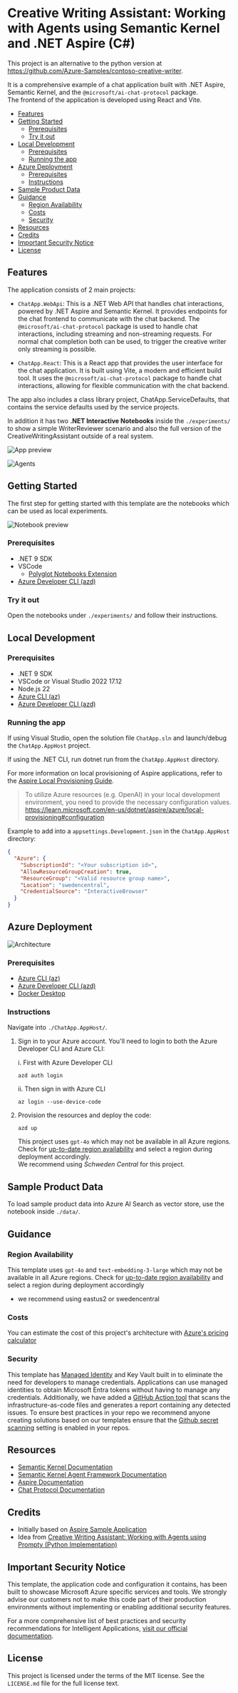 <!--
---
page_type: sample
languages:
- azdeveloper
- bicep
- csharp
- typescript
products:
- ai-services
- azure
- azure-bing-web
- azure-cognitive-search
- azure-container-apps
- azure-openai
- dotnet
- dotnet-aspire
urlFragment: aspire-semantic-kernel-creative-writer
name: "Creative Writing Assistant: Working with Agents using Semantic Kernel and .NET Aspire"
description: "Comprehensive example of a multi-agent chat application built with .NET Aspire, Semantic Kernel, React and Vite, and the `@microsoft/ai-chat-protocol` package."
---
-->

# Creative Writing Assistant: Working with Agents using Semantic Kernel and .NET Aspire (C#)

This project is an alternative to the python version at <https://github.com/Azure-Samples/contoso-creative-writer>.

It is a comprehensive example of a chat application built with .NET Aspire, Semantic Kernel, and the `@microsoft/ai-chat-protocol` package.  
The frontend of the application is developed using React and Vite.

- [Features](#features)
- [Getting Started](#getting-started)
  - [Prerequisites](#prerequisites)
  - [Try it out](#try-it-out)
- [Local Development](#local-development)
  - [Prerequisites](#prerequisites-1)
  - [Running the app](#running-the-app)
- [Azure Deployment](#azure-deployment)
  - [Prerequisites](#prerequisites-2)
  - [Instructions](#instructions)
- [Sample Product Data](#sample-product-data)
- [Guidance](#guidance)
  - [Region Availability](#region-availability)
  - [Costs](#costs)
  - [Security](#security)
- [Resources](#resources)
- [Credits](#credits)
- [Important Security Notice](#important-security-notice)
- [License](#license)

## Features

The application consists of 2 main projects:

- `ChatApp.WebApi`: This is a .NET Web API that handles chat interactions, powered by .NET Aspire and Semantic Kernel. It provides endpoints for the chat frontend to communicate with the chat backend. The `@microsoft/ai-chat-protocol` package is used to handle chat interactions, including streaming and non-streaming requests. For normal chat completion both can be used, to trigger the creative writer only streaming is possible.

- `ChatApp.React`: This is a React app that provides the user interface for the chat application. It is built using Vite, a modern and efficient build tool. It uses the `@microsoft/ai-chat-protocol` package to handle chat interactions, allowing for flexible communication with the chat backend.

The app also includes a class library project, ChatApp.ServiceDefaults, that contains the service defaults used by the service projects.

In addition it has two **.NET Interactive Notebooks** inside the `./experiments/` to show a simple WriterReviewer scenario and also the full version of the CreativeWritingAssistant outside of a real system.

![App preview](./images/app_preview.png)

![Agents](./images/agents_architecture.png)

## Getting Started

The first step for getting started with this template are the notebooks which can be used as local experiments.

![Notebook preview](./images/notebook_preview.png)

### Prerequisites

- .NET 9 SDK
- VSCode
  - [Polyglot Notebooks Extension](https://marketplace.visualstudio.com/items?itemName=ms-dotnettools.dotnet-interactive-vscode)
- [Azure Developer CLI (azd)](https://aka.ms/install-azd)

### Try it out

Open the notebooks under `./experiments/` and follow their instructions.

## Local Development

### Prerequisites

- .NET 9 SDK
- VSCode or Visual Studio 2022 17.12
- Node.js 22
- [Azure CLI (az)](https://aka.ms/install-azcli)
- [Azure Developer CLI (azd)](https://aka.ms/install-azd)

### Running the app

If using Visual Studio, open the solution file `ChatApp.sln` and launch/debug the `ChatApp.AppHost` project.

If using the .NET CLI, run dotnet run from the `ChatApp.AppHost` directory.

For more information on local provisioning of Aspire applications, refer to the [Aspire Local Provisioning Guide](https://learn.microsoft.com/en-us/dotnet/aspire/deployment/azure/local-provisioning).

> To utilize Azure resources (e.g. OpenAI) in your local development environment, you need to provide the necessary configuration values.  
> <https://learn.microsoft.com/en-us/dotnet/aspire/azure/local-provisioning#configuration>

Example to add into a `appsettings.Development.json` in the `ChatApp.AppHost` directory:
``` json
{
  "Azure": {
    "SubscriptionId": "<Your subscription id>",
    "AllowResourceGroupCreation": true,
    "ResourceGroup": "<Valid resource group name>",
    "Location": "swedencentral",
    "CredentialSource": "InteractiveBrowser"
  }
}
```

## Azure Deployment

![Architecture](./images/container_architecture.png)

### Prerequisites

- [Azure CLI (az)](https://aka.ms/install-azcli)
- [Azure Developer CLI (azd)](https://aka.ms/install-azd)
- [Docker Desktop](https://www.docker.com/products/docker-desktop/)

### Instructions

Navigate into `./ChatApp.AppHost/`.

1. Sign in to your Azure account. You'll need to login to both the Azure Developer CLI and Azure CLI:

    i. First with Azure Developer CLI 

    ```shell
    azd auth login
    ```

    ii. Then sign in with Azure CLI 
    
    ```shell
    az login --use-device-code
    ```

2. Provision the resources and deploy the code:

    ```shell
    azd up
    ```

    This project uses `gpt-4o` which may not be available in all Azure regions. Check for [up-to-date region availability](https://learn.microsoft.com/azure/ai-services/openai/concepts/models#standard-deployment-model-availability) and select a region during deployment accordingly.  
    We recommend using *Schweden Central* for this project.

## Sample Product Data

To load sample product data into Azure AI Search as vector store, use the notebook inside `./data/`.

## Guidance

### Region Availability

This template uses `gpt-4o` and `text-embedding-3-large` which may not be available in all Azure regions. Check for [up-to-date region availability](https://learn.microsoft.com/azure/ai-services/openai/concepts/models#standard-deployment-model-availability) and select a region during deployment accordingly

* we recommend using eastus2 or swedencentral

### Costs

You can estimate the cost of this project's architecture with [Azure's pricing calculator](https://azure.microsoft.com/pricing/calculator/)

### Security

This template has [Managed Identity](https://learn.microsoft.com/entra/identity/managed-identities-azure-resources/overview) and Key Vault built in to eliminate the need for developers to manage credentials. Applications can use managed identities to obtain Microsoft Entra tokens without having to manage any credentials. Additionally, we have added a [GitHub Action tool](https://github.com/microsoft/security-devops-action) that scans the infrastructure-as-code files and generates a report containing any detected issues. To ensure best practices in your repo we recommend anyone creating solutions based on our templates ensure that the [Github secret scanning](https://docs.github.com/code-security/secret-scanning/about-secret-scanning) setting is enabled in your repos.

## Resources

- [Semantic Kernel Documentation](https://learn.microsoft.com/en-us/semantic-kernel/overview/)
- [Semantic Kernel Agent Framework Documentation](https://learn.microsoft.com/en-us/semantic-kernel/frameworks/agent/?pivots=programming-language-csharp)
- [Aspire Documentation](https://learn.microsoft.com/en-us/dotnet/aspire/)
- [Chat Protocol Documentation](https://learn.microsoft.com/en-us/dotnet/aspire/ai-chat-protocol/)

## Credits

- Initially based on [Aspire Sample Application](https://github.com/Azure-Samples/aspire-semantic-kernel-basic-chat-app)
- Idea from [Creative Writing Assistant: Working with Agents using Prompty (Python Implementation)](https://github.com/Azure-Samples/contoso-creative-writer)

## Important Security Notice

This template, the application code and configuration it contains, has been built to showcase Microsoft Azure specific services and tools. We strongly advise our customers not to make this code part of their production environments without implementing or enabling additional security features.  

For a more comprehensive list of best practices and security recommendations for Intelligent Applications, [visit our official documentation](https://learn.microsoft.com/en-us/azure/well-architected/ai/application-design).

## License

This project is licensed under the terms of the MIT license. See the `LICENSE.md` file for the full license text.
